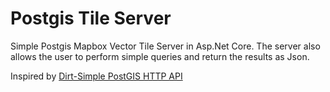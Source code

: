 # Postgis Tile Server

Simple Postgis Mapbox Vector Tile Server in Asp.Net Core. The server also allows the user to perform simple queries and return the results as Json.


Inspired by [Dirt-Simple PostGIS HTTP API](https://github.com/tobinbradley/dirt-simple-postgis-http-api/tree/master/routes)
